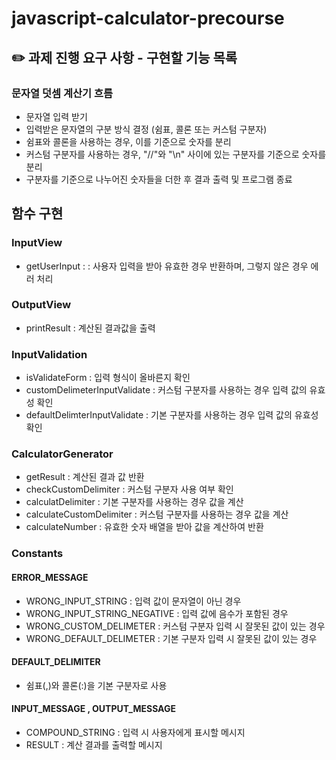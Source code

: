 # javascript-calculator-precourse

## ✏️ 과제 진행 요구 사항 - 구현할 기능 목록

### 문자열 덧셈 계산기 흐름

- 문자열 입력 받기
- 입력받은 문자열의 구분 방식 결정 (쉼표, 콜론 또는 커스텀 구분자)
- 쉼표와 콜론을 사용하는 경우, 이를 기준으로 숫자를 분리
- 커스텀 구분자를 사용하는 경우, "//"와 "\n" 사이에 있는 구분자를 기준으로 숫자를 분리
- 구분자를 기준으로 나누어진 숫자들을 더한 후 결과 출력 및 프로그램 종료

## 함수 구현

### InputView
- getUserInput : : 사용자 입력을 받아 유효한 경우 반환하며, 그렇지 않은 경우 에러 처리

### OutputView
- printResult : 계산된 결과값을 출력

### InputValidation
- isValidateForm : 입력 형식이 올바른지 확인
- customDelimeterInputValidate : 커스텀 구분자를 사용하는 경우 입력 값의 유효성 확인
- defaultDelimterInputValidate : 기본 구분자를 사용하는 경우 입력 값의 유효성 확인

### CalculatorGenerator
- getResult : 계산된 결과 값 반환
- checkCustomDelimiter : 커스텀 구분자 사용 여부 확인
- calculatDelimiter : 기본 구분자를 사용하는 경우 값을 계산
- calculateCustomDelimiter : 커스텀 구분자를 사용하는 경우 값을 계산
- calculateNumber : 유효한 숫자 배열을 받아 값을 계산하여 반환

### Constants

#### ERROR_MESSAGE
- WRONG_INPUT_STRING : 입력 값이 문자열이 아닌 경우
- WRONG_INPUT_STRING_NEGATIVE : 입력 값에 음수가 포함된 경우
- WRONG_CUSTOM_DELIMETER : 커스텀 구분자 입력 시 잘못된 값이 있는 경우
- WRONG_DEFAULT_DELIMETER : 기본 구분자 입력 시 잘못된 값이 있는 경우

#### DEFAULT_DELIMITER
- 쉼표(,)와 콜론(:)을 기본 구분자로 사용

#### INPUT_MESSAGE , OUTPUT_MESSAGE
- COMPOUND_STRING : 입력 시 사용자에게 표시할 메시지
- RESULT : 계산 결과를 출력할 메시지

